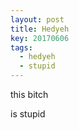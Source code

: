 ```yaml
---
layout: post
title: Hedyeh
key: 20170606
tags:
  - hedyeh
  - stupid
---
```

this bitch

<!--more-->

is stupid